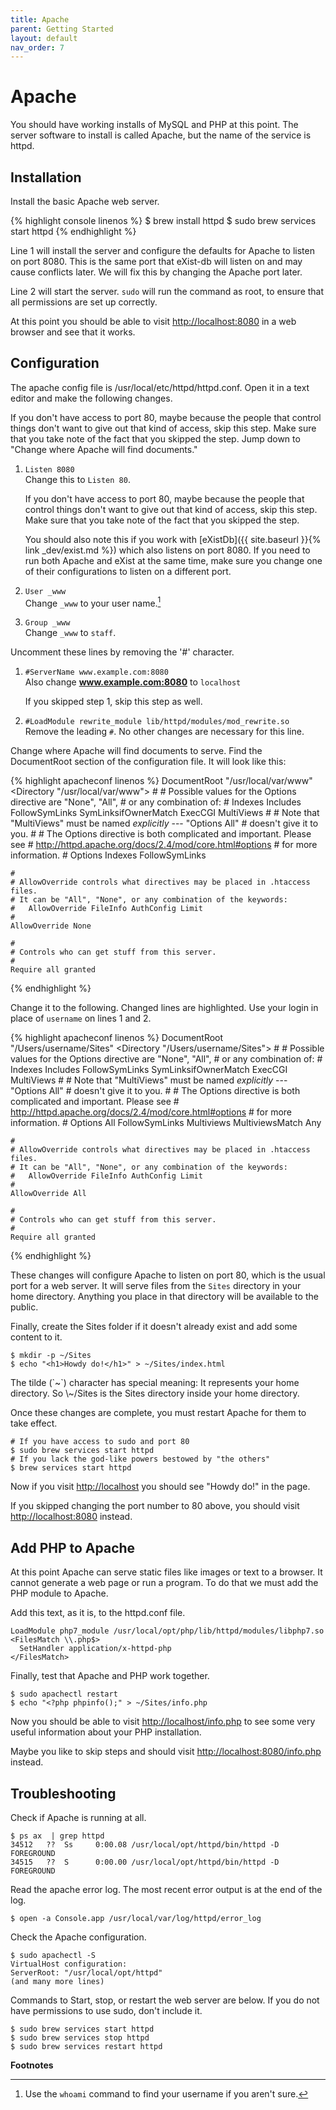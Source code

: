 ```yaml
---
title: Apache
parent: Getting Started
layout: default
nav_order: 7
---
```


# Apache

You should have working installs of MySQL and PHP at this point. The
server software to install is called Apache, but the name of the service
is httpd.

## Installation

Install the basic Apache web server.

{% highlight console linenos %}
$ brew install httpd
$ sudo brew services start httpd
{% endhighlight %}

Line 1 will install the server and configure the defaults for Apache to
listen on port 8080. This is the same port that eXist-db will listen on
and may cause conflicts later. We will fix this by changing the Apache
port later.

Line 2 will start the server. `sudo` will run the command as root, to
ensure that all permissions are set up correctly.

At this point you should be able to visit <http://localhost:8080> in a
web browser and see that it works.

## Configuration

The apache config file is /usr/local/etc/httpd/httpd.conf. Open it in a
text editor and make the following changes.

<div class="note">
If you don't have access to port 80, maybe because the people that
control things don't want to give out that kind of access, skip this
step. Make sure that you take note of the fact that you skipped the
step. Jump down to "Change where Apache will find documents."
</div>

1.  `Listen 8080`  
    Change this to `Listen 80`.

    <div class="note">
    If you don't have access to port 80, maybe because the people that
    control things don't want to give out that kind of access, skip this
    step. Make sure that you take note of the fact that you skipped the
    step.

    You should also note this if you work with [eXistDb]({{ site.baseurl }}{% 
    link _dev/exist.md %}) which also listens on port 8080. If you need to run 
    both Apache and eXist at the same time, make sure you change one of their
    configurations to listen on a different port.
    </div>

2.  `User _www`  
    Change `_www` to your user name.[^1]

3.  `Group _www`  
    Change `_www` to `staff`.

Uncomment these lines by removing the '#' character.

1.  `#ServerName www.example.com:8080`  
    Also change **www.example.com:8080** to `localhost`

    <div class="note">
    If you skipped step 1, skip this step as well.
    </div>

2.  `#LoadModule rewrite_module lib/httpd/modules/mod_rewrite.so`  
    Remove the leading `#`. No other changes are necessary for this
    line.

Change where Apache will find documents to serve. Find the DocumentRoot
section of the configuration file. It will look like this:

{% highlight apacheconf linenos %}
DocumentRoot "/usr/local/var/www"
<Directory "/usr/local/var/www">
    #
    # Possible values for the Options directive are "None", "All",
    # or any combination of:
    #   Indexes Includes FollowSymLinks SymLinksifOwnerMatch ExecCGI MultiViews
    #
    # Note that "MultiViews" must be named *explicitly* --- "Options All"
    # doesn't give it to you.
    #
    # The Options directive is both complicated and important.  Please see
    # http://httpd.apache.org/docs/2.4/mod/core.html#options
    # for more information.
    #
    Options Indexes FollowSymLinks

    #
    # AllowOverride controls what directives may be placed in .htaccess files.
    # It can be "All", "None", or any combination of the keywords:
    #   AllowOverride FileInfo AuthConfig Limit
    #
    AllowOverride None

    #
    # Controls who can get stuff from this server.
    #
    Require all granted
{% endhighlight %}

Change it to the following. Changed lines are highlighted. Use your
login in place of `username` on lines 1 and 2.

{% highlight apacheconf linenos %}
DocumentRoot "/Users/username/Sites"
<Directory "/Users/username/Sites">
    #
    # Possible values for the Options directive are "None", "All",
    # or any combination of:
    #   Indexes Includes FollowSymLinks SymLinksifOwnerMatch ExecCGI MultiViews
    #
    # Note that "MultiViews" must be named *explicitly* --- "Options All"
    # doesn't give it to you.
    #
    # The Options directive is both complicated and important.  Please see
    # http://httpd.apache.org/docs/2.4/mod/core.html#options
    # for more information.
    #
    Options All FollowSymLinks Multiviews
    MultiviewsMatch Any

    #
    # AllowOverride controls what directives may be placed in .htaccess files.
    # It can be "All", "None", or any combination of the keywords:
    #   AllowOverride FileInfo AuthConfig Limit
    #
    AllowOverride All

    #
    # Controls who can get stuff from this server.
    #
    Require all granted
</Directory>
{% endhighlight %}

These changes will configure Apache to listen on port 80, which is the
usual port for a web server. It will serve files from the `Sites`
directory in your home directory. Anything you place in that directory
will be available to the public.

Finally, create the Sites folder if it doesn't already exist and add
some content to it.

``` console
$ mkdir -p ~/Sites
$ echo "<h1>Howdy do!</h1>" > ~/Sites/index.html
```

<div class="note">
The tilde (`~`) character has special meaning: It represents your home
directory. So \~/Sites is the Sites directory inside your home
directory.
</div>

Once these changes are complete, you must restart Apache for them to
take effect.

``` console
# If you have access to sudo and port 80
$ sudo brew services start httpd
# If you lack the god-like powers bestowed by "the others"
$ brew services start httpd
```

Now if you visit <http://localhost> you should see "Howdy do!" in the
page.

<div class="note">

If you skipped changing the port number to 80 above, you should visit
<http://localhost:8080> instead.

</div>

## Add PHP to Apache

At this point Apache can serve static files like images or text to a
browser. It cannot generate a web page or run a program. To do that we
must add the PHP module to Apache.

Add this text, as it is, to the httpd.conf file.

```
LoadModule php7_module /usr/local/opt/php/lib/httpd/modules/libphp7.so
<FilesMatch \\.php$>
  SetHandler application/x-httpd-php
</FilesMatch>
```

Finally, test that Apache and PHP work together.

``` console
$ sudo apachectl restart
$ echo "<?php phpinfo();" > ~/Sites/info.php
```

Now you should be able to visit <http://localhost/info.php> to see some
very useful information about your PHP installation.

<div class="note">

Maybe you like to skip steps and should visit
<http://localhost:8080/info.php> instead.

</div>

## Troubleshooting

Check if Apache is running at all.

``` console
$ ps ax  | grep httpd
34512   ??  Ss     0:00.08 /usr/local/opt/httpd/bin/httpd -D FOREGROUND
34515   ??  S      0:00.00 /usr/local/opt/httpd/bin/httpd -D FOREGROUND
```

Read the apache error log. The most recent error output is at the end of
the log.

``` console
$ open -a Console.app /usr/local/var/log/httpd/error_log
```

Check the Apache configuration.

``` console
$ sudo apachectl -S
VirtualHost configuration:
ServerRoot: "/usr/local/opt/httpd"
(and many more lines)
```

Commands to Start, stop, or restart the web server are below. If you do not 
have permissions to use sudo, don't include it.

``` console
$ sudo brew services start httpd
$ sudo brew services stop httpd
$ sudo brew services restart httpd
```

**Footnotes**

[^1]: 
    Use the `whoami` command to find your username if you 
    aren't sure.
